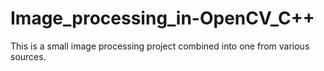 # Image_processing_in-OpenCV_C++
This is a small image processing project combined into one from various sources. 
